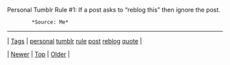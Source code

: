 <!--
title: Personal Tumblr Rule #1
date: 2020-06-28T15:27:00.342Z
tags: personal, tumblr, rule, post, reblog, quote
-->




Personal Tumblr Rule #1: If a post asks to &ldquo;reblog this&rdquo; then ignore the post.

            *Source: Me*

<!--BOTTOM-POST-NAVIGATION-->
---

| [Tags](tags.md) | [personal](tag-personal.md) [tumblr](tag-tumblr.md) [rule](tag-rule.md) [post](tag-post.md) [reblog](tag-reblog.md) [quote](tag-quote.md) |

| [Newer](90671462184.md) | [Top](index.md) | [Older](90718783917.md) |